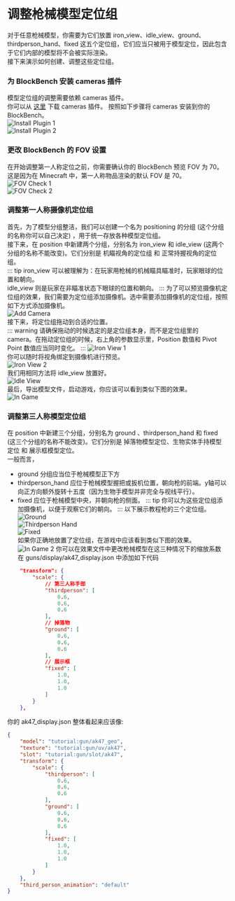 # 调整枪械模型定位组
对于任意枪械模型，你需要为它们放置 iron_view、idle_view、ground、thirdperson_hand、fixed 这五个定位组，它们应当只被用于模型定位，因此包含于它们内部的模型将不会被实际渲染。    
接下来演示如何创建、调整这些定位组。
### 为 BlockBench 安装 cameras 插件
模型定位组的调整需要依赖 cameras 插件。   
你可以从 [这里](https://github.com/JannisX11/blockbench-plugins/blob/master/plugins/cameras.js) 下载 cameras 插件。
按照如下步骤将 cameras 安装到你的 BlockBench。   
![Install Plugin 1](blockbench_load_plugin_1.png)   
![Install Plugin 2](blockbench_load_plugin_2.png)   
### 更改 BlockBench 的 FOV 设置
在开始调整第一人称定位之前，你需要确认你的 BlockBench 预览 FOV 为 70。这是因为在 Minecraft 中，第一人称物品渲染的默认 FOV 是 70。   
![FOV Check 1](fov_check_1.png)   
![FOV Check 2](fov_check_2.png)   
### 调整第一人称摄像机定位组  
首先，为了模型分组整洁，我们可以创建一个名为 positioning 的分组 (这个分组的名称你可以自己决定) ，用于统一存放各种模型定位组。   
接下来，在 position 中新建两个分组，分别名为 iron_view 和 idle_view (这两个分组的名称不能改变)。它们分别是 机瞄视角的定位组 和 正常持握视角的定位组。   
::: tip
iron_view 可以被理解为：在玩家用枪械的机械瞄具瞄准时，玩家眼球的位置和朝向。   
idle_view 则是玩家在非瞄准状态下眼球的位置和朝向。
:::
为了可以预览摄像机定位组的效果，我们需要为定位组添加摄像机。选中需要添加摄像机的定位组，按照如下方式添加摄像机。   
![Add Camera](add_camera.png)   
接下来，将定位组拖动到合适的位置。   
::: warning
请确保拖动的时候选定的是定位组本身，而不是定位组里的 camera。在拖动定位组的时候，右上角的参数显示里，Position 数值和 Pivot Point 数值应当同时变化。
:::
![Iron View 1](iron_view_1.png)   
你可以随时将视角绑定到摄像机进行预览。   
![Iron View 2](iron_view_2.png)   
我们用相同方法将 idle_view 放置好。   
![Idle View](idle_view.png)   
最后，导出模型文件，启动游戏，你应该可以看到类似下图的效果。   
![In Game](in_game.gif)   
### 调整第三人称模型定位组
在 position 中新建三个分组，分别名为 ground 、thirdperson_hand 和 fixed (这三个分组的名称不能改变)。它们分别是 掉落物模型定位、生物实体手持模型定位 和 展示框模型定位。   
一般而言，   
- ground 分组应当位于枪械模型正下方
- thirdperson_hand 应位于枪械模型握把或扳机位置，朝向枪的前端。y轴可以向正方向额外旋转十五度（因为生物手模型并非完全与视线平行）。
- fixed 应位于枪械模型中央，并朝向枪的侧面。
::: tip
你可以为这些定位组添加摄像机，以便于观察它们的朝向。
:::
以下展示教程枪的三个定位组。   
![Ground](ground.png)   
![Thirdperson Hand](thirdperson_hand.png)   
![Fixed](fixed.png)   
如果你正确地放置了定位组，在游戏中应该看到类似下图的效果。   
![In Game 2](in_game_2.png)
你可以在效果文件中更改枪械模型在这三种情况下的缩放系数   
在 guns/display/ak47_display.json 中添加如下代码   
``` json
    "transform": {
        "scale": {
            // 第三人称手部
            "thirdperson": [
                0.6,
                0.6,
                0.6
            ],
            // 掉落物
            "ground": [
                0.6,
                0.6,
                0.6
            ],
            // 展示框
            "fixed": [
                1.0,
                1.0,
                1.0
            ]
        }
    },
```
你的 ak47_display.json 整体看起来应该像:   
``` json
{
    "model": "tutorial:gun/ak47_geo",
    "texture": "tutorial:gun/uv/ak47",
    "slot": "tutorial:gun/slot/ak47",
    "transform": {
        "scale": {
            "thirdperson": [
                0.6,
                0.6,
                0.6
            ],
            "ground": [
                0.6,
                0.6,
                0.6
            ],
            "fixed": [
                1.0,
                1.0,
                1.0
            ]
        }
    },
    "third_person_animation": "default"
}
``` 